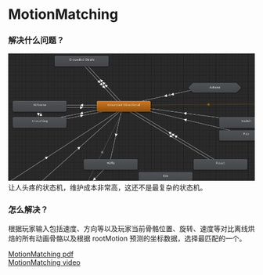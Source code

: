 # MotionMatching

### 解决什么问题？
![MotionMatching](/images/anim-state-machine.png)<br>
让人头疼的状态机，维护成本非常高，这还不是最复杂的状态机。<br>

### 怎么解决？
根据玩家输入包括速度、方向等以及玩家当前骨骼位置、旋转、速度等对比离线烘焙的所有动画骨骼以及根据 rootMotion 预测的坐标数据，选择最匹配的一个。

[MotionMatching pdf](https://twvideo01.ubm-us.net/o1/vault/gdc2016/Presentations/Clavet_Simon_MotionMatching.pdf)<br>
[MotionMatching video](https://www.gdcvault.com/play/1023280/Motion-Matching-and-The-Road)<br>

